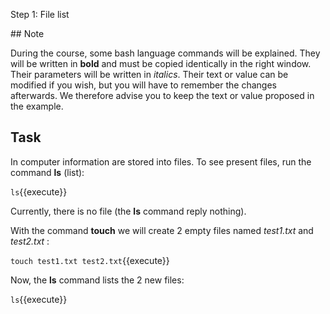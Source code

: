 Step 1: File list

## Note 

During the course, some bash language commands will be explained. They will be written in **bold** and must be copied identically in the right window. Their parameters will be written in _italics_. Their text or value can be modified if you wish, but you will have to remember the changes afterwards. We therefore advise you to keep the text or value proposed in the example.

## Task

In computer information are stored into files. 
To see present files, run the command **ls** (list):

`ls`{{execute}}

Currently, there is no file (the **ls** command reply nothing). 

With the command **touch** we will create 2 empty files named _test1.txt_ and _test2.txt_ :

`touch test1.txt test2.txt`{{execute}}

Now, the **ls** command lists the 2 new files:

`ls`{{execute}}


